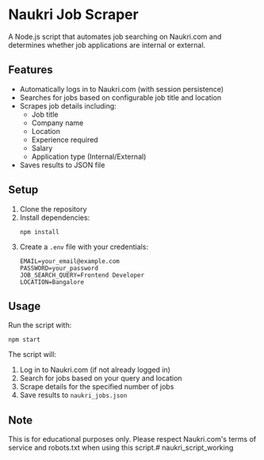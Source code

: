 # Naukri Job Scraper

A Node.js script that automates job searching on Naukri.com and determines whether job applications are internal or external.

## Features

- Automatically logs in to Naukri.com (with session persistence)
- Searches for jobs based on configurable job title and location
- Scrapes job details including:
  - Job title
  - Company name
  - Location
  - Experience required
  - Salary
  - Application type (Internal/External)
- Saves results to JSON file

## Setup

1. Clone the repository
2. Install dependencies:
   ```
   npm install
   ```
3. Create a `.env` file with your credentials:
   ```
   EMAIL=your_email@example.com
   PASSWORD=your_password
   JOB_SEARCH_QUERY=Frontend Developer
   LOCATION=Bangalore
   ```

## Usage

Run the script with:

```
npm start
```

The script will:
1. Log in to Naukri.com (if not already logged in)
2. Search for jobs based on your query and location
3. Scrape details for the specified number of jobs
4. Save results to `naukri_jobs.json`

## Note

This is for educational purposes only. Please respect Naukri.com's terms of service and robots.txt when using this script.# naukri_script_working
